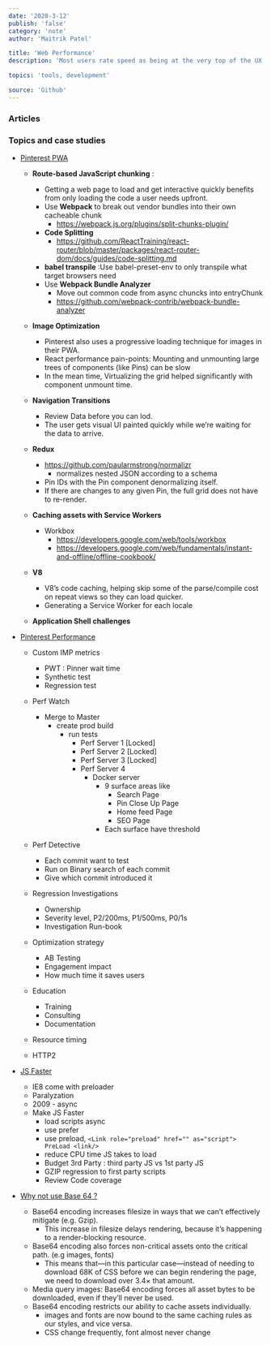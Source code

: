 ```yaml
---
date: '2020-3-12'
publish: 'false'
category: 'note'
author: 'Maitrik Patel'

title: 'Web Performance'
description: 'Most users rate speed as being at the very top of the UX hierarch'

topics: 'tools, development'

source: 'Github'
---
```



### Articles


### Topics and case studies

- [Pinterest PWA](https://medium.com/dev-channel/a-pinterest-progressive-web-app-performance-case-study-3bd6ed2e6154)
  - **Route-based JavaScript chunking** : 
    - Getting a web page to load and get interactive quickly benefits from only loading the code a user needs upfront.
    - Use **Webpack** to break out vendor bundles into their own cacheable chunk
      - https://webpack.js.org/plugins/split-chunks-plugin/
    - **Code Splitting**
      - https://github.com/ReactTraining/react-router/blob/master/packages/react-router-dom/docs/guides/code-splitting.md
    - **babel transpile** :Use babel-preset-env to only transpile what target browsers need
    - Use **Webpack Bundle Analyzer**
      - Move out common code from async chuncks into entryChunk
      - https://github.com/webpack-contrib/webpack-bundle-analyzer

  - **Image Optimization**
    - Pinterest also uses a progressive loading technique for images in their PWA.
    - React performance pain-points: Mounting and unmounting large trees of components (like Pins) can be slow
    - In the mean time, Virtualizing the grid helped significantly with component unmount time.
  
  - **Navigation Transitions**
    - Review Data before you can lod.
    - The user gets visual UI painted quickly while we’re waiting for the data to arrive.

  - **Redux**
    - https://github.com/paularmstrong/normalizr
      - normalizes nested JSON according to a schema
    - Pin IDs with the Pin component denormalizing itself. 
    - If there are changes to any given Pin, the full grid does not have to re-render.

  - **Caching assets with Service Workers**
    - Workbox
      - https://developers.google.com/web/tools/workbox
      - https://developers.google.com/web/fundamentals/instant-and-offline/offline-cookbook/ 

  - **V8**
    - V8’s code caching, helping skip some of the parse/compile cost on repeat views so they can load quicker.
    - Generating a Service Worker for each locale

  - **Application Shell challenges**

- [Pinterest Performance](https://www.youtube.com/watch?v=FBeR6QvroEQ)
  - Custom IMP metrics
    - PWT : Pinner wait time
    - Synthetic test
    - Regression test
  - Perf Watch
    - Merge to Master
      - create prod build
        - run tests
          - Perf Server 1 [Locked]
          - Perf Server 2 [Locked]
          - Perf Server 3 [Locked]
          - Perf Server 4
            - Docker server
              - 9 surface areas like
                - Search Page
                - Pin Close Up Page
                - Home feed Page
                - SEO Page
              - Each surface have threshold

  - Perf Detective
    - Each commit want to test
    - Run on Binary search of each commit
    - Give which commit introduced it
  - Regression Investigations
    - Ownership
    - Severity level, P2/200ms, P1/500ms, P0/1s
    - Investigation Run-book
  - Optimization strategy
    - AB Testing
    - Engagement impact
    - How much time it saves users
  - Education
    - Training
    - Consulting
    - Documentation
  - Resource timing
  - HTTP2

- [JS Faster](https://www.youtube.com/watch?v=RwSlubTBnew)
  - IE8 come with preloader
  - Paralyzation
  - 2009 - async
  - Make JS Faster
    - load scripts async
    - use prefer
    - use preload, `<Link role="preload" href="" as="script"> PreLoad <link/>`
    - reduce CPU time JS takes to load
    - Budget 3rd Party : third party JS vs 1st party JS
    - GZIP regression to first party scripts
    - Review Code coverage

- [Why not use Base 64 ?](https://csswizardry.com/2017/02/base64-encoding-and-performance/)
  - Base64 encoding increases filesize in ways that we can’t effectively mitigate (e.g. Gzip). 
    - This increase in filesize delays rendering, because it’s happening to a render-blocking resource.
  - Base64 encoding also forces non-critical assets onto the critical path. (e.g images, fonts) 
    - This means that—in this particular case—instead of needing to download 68K of CSS before we can begin rendering the page, we need to download over 3.4× that amount. 
  - Media query images: Base64 encoding forces all asset bytes to be downloaded, even if they’ll never be used. 
  - Base64 encoding restricts our ability to cache assets individually. 
    - images and fonts are now bound to the same caching rules as our styles, and vice versa.
    - CSS change frequently, font almost never change